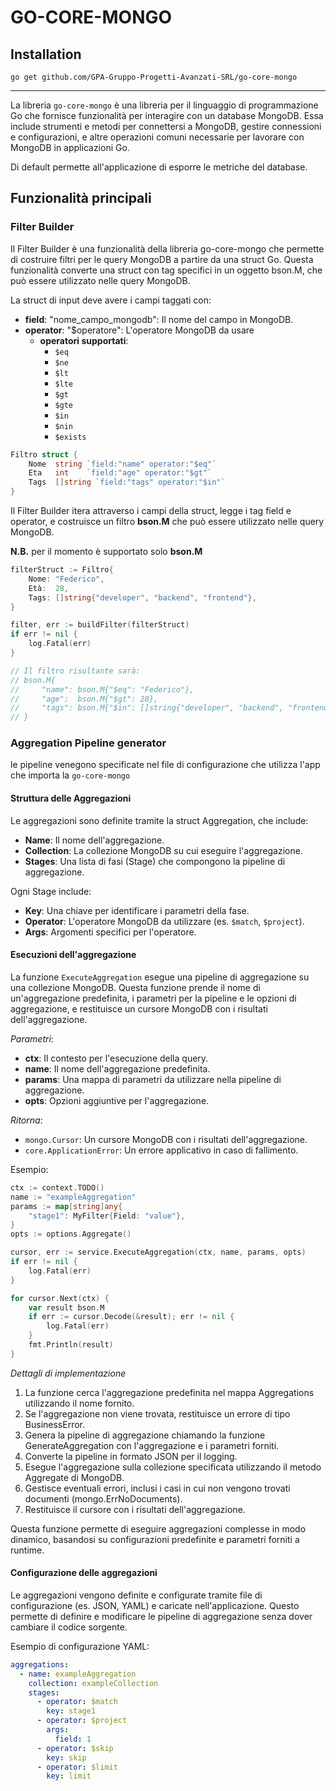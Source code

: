 # GO-CORE-MONGO

## Installation

    go get github.com/GPA-Gruppo-Progetti-Avanzati-SRL/go-core-mongo

---

La libreria ```go-core-mongo``` è una libreria per il linguaggio di programmazione Go che fornisce funzionalità per interagire con un database MongoDB. Essa include strumenti e metodi per connettersi a MongoDB, gestire connessioni e configurazioni, e altre operazioni comuni necessarie per lavorare con MongoDB in applicazioni Go.

Di default permette all'applicazione di esporre le metriche del database.

## Funzionalità principali

### Filter Builder

Il Filter Builder è una funzionalità della libreria go-core-mongo che permette di costruire filtri per le query MongoDB a partire da una struct Go. Questa funzionalità converte una struct con tag specifici in un oggetto bson.M, che può essere utilizzato nelle query MongoDB.

La struct di input deve avere i campi taggati con:

- **field**: "nome_campo_mongodb": Il nome del campo in MongoDB.
- **operator**: "$operatore": L'operatore MongoDB da usare
  - **operatori supportati**:
    - ```$eq```
    - ```$ne```
    - ```$lt```
    - ```$lte```
    - ```$gt```
    - ```$gte```
    - ```$in```
    - ```$nin```
    - ```$exists```

```go
Filtro struct {
    Nome  string `field:"name" operator:"$eq"`
    Eta   int    `field:"age" operator:"$gt"`
    Tags  []string `field:"tags" operator:"$in"`
}
```

Il Filter Builder itera attraverso i campi della struct, legge i tag field e operator, e costruisce un filtro **bson.M** che può essere utilizzato nelle query MongoDB.

**N.B.** per il momento è supportato solo **bson.M**

```go
filterStruct := Filtro{
    Nome: "Federico",
    Età:  28,
    Tags: []string{"developer", "backend", "frontend"},
}

filter, err := buildFilter(filterStruct)
if err != nil {
    log.Fatal(err)
}

// Il filtro risultante sarà:
// bson.M{
//     "name": bson.M{"$eq": "Federico"},
//     "age":  bson.M{"$gt": 28},
//     "tags": bson.M{"$in": []string{"developer", "backend", "frontend"}},
// }
```

### Aggregation Pipeline generator

le pipeline venegono specificate nel file di configurazione che utilizza l'app che importa la ```go-core-mongo```

#### Struttura delle Aggregazioni

Le aggregazioni sono definite tramite la struct Aggregation, che include:

- **Name**: Il nome dell'aggregazione.
- **Collection**: La collezione MongoDB su cui eseguire l'aggregazione.
- **Stages**: Una lista di fasi (Stage) che compongono la pipeline di aggregazione.

Ogni Stage include:

- **Key**: Una chiave per identificare i parametri della fase.
- **Operator**: L'operatore MongoDB da utilizzare (es. ```$match```, ```$project```).
- **Args**: Argomenti specifici per l'operatore.

#### Esecuzioni dell'aggregazione

La funzione ```ExecuteAggregation``` esegue una pipeline di aggregazione su una collezione MongoDB. Questa funzione prende il nome di un'aggregazione predefinita, i parametri per la pipeline e le opzioni di aggregazione, e restituisce un cursore MongoDB con i risultati dell'aggregazione.

*Parametri*:

- **ctx**: Il contesto per l'esecuzione della query.
- **name**: Il nome dell'aggregazione predefinita.
- **params**: Una mappa di parametri da utilizzare nella pipeline di aggregazione.
- **opts**: Opzioni aggiuntive per l'aggregazione.

*Ritorna*:

- ```mongo.Cursor```: Un cursore MongoDB con i risultati dell'aggregazione.
- ```core.ApplicationError```: Un errore applicativo in caso di fallimento.

Esempio:

```go
ctx := context.TODO()
name := "exampleAggregation"
params := map[string]any{
    "stage1": MyFilter{Field: "value"},
}
opts := options.Aggregate()

cursor, err := service.ExecuteAggregation(ctx, name, params, opts)
if err != nil {
    log.Fatal(err)
}

for cursor.Next(ctx) {
    var result bson.M
    if err := cursor.Decode(&result); err != nil {
        log.Fatal(err)
    }
    fmt.Println(result)
}
```

*Dettagli di implementazione*

1. La funzione cerca l'aggregazione predefinita nel mappa Aggregations utilizzando il nome fornito.
2. Se l'aggregazione non viene trovata, restituisce un errore di tipo BusinessError.
3. Genera la pipeline di aggregazione chiamando la funzione GenerateAggregation con l'aggregazione e i parametri forniti.
4. Converte la pipeline in formato JSON per il logging.
5. Esegue l'aggregazione sulla collezione specificata utilizzando il metodo Aggregate di MongoDB.
6. Gestisce eventuali errori, inclusi i casi in cui non vengono trovati documenti (mongo.ErrNoDocuments).
7. Restituisce il cursore con i risultati dell'aggregazione.

Questa funzione permette di eseguire aggregazioni complesse in modo dinamico, basandosi su configurazioni predefinite e parametri forniti a runtime.

#### Configurazione delle aggregazioni

Le aggregazioni vengono definite e configurate tramite file di configurazione (es. JSON, YAML) e caricate nell'applicazione. Questo permette di definire e modificare le pipeline di aggregazione senza dover cambiare il codice sorgente.

Esempio di configurazione YAML:

```yaml
aggregations:
  - name: exampleAggregation
    collection: exampleCollection
    stages:
      - operator: $match
        key: stage1
      - operator: $project
        args:
          field: 1
      - operator: $skip
        key: skip
      - operator: $limit
        key: limit
```
